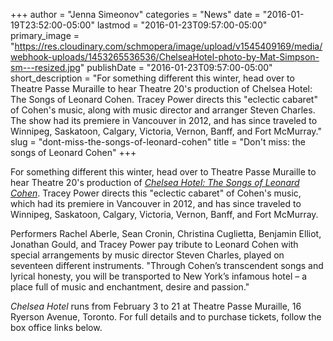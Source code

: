 +++
author = "Jenna Simeonov"
categories = "News"
date = "2016-01-19T23:52:00-05:00"
lastmod = "2016-01-23T09:57:00-05:00"
primary_image = "https://res.cloudinary.com/schmopera/image/upload/v1545409169/media/webhook-uploads/1453265536536/ChelseaHotel-photo-by-Mat-Simpson-sm---resized.jpg"
publishDate = "2016-01-23T09:57:00-05:00"
short_description = "For something different this winter, head over to Theatre Passe Muraille to hear Theatre 20&#039;s production of Chelsea Hotel: The Songs of Leonard Cohen. Tracey Power directs this &quot;eclectic cabaret&quot; of Cohen&#039;s music, along with music director and arranger Steven Charles. The show had its premiere in Vancouver in 2012, and has since traveled to Winnipeg, Saskatoon, Calgary, Victoria, Vernon, Banff, and Fort McMurray."
slug = "dont-miss-the-songs-of-leonard-cohen"
title = "Don&#039;t miss: the songs of Leonard Cohen"
+++

For something different this winter, head over to Theatre Passe Muraille to hear Theatre 20's production of [*Chelsea Hotel: The Songs of Leonard Cohen*](http://www.theatre20.com/#!chelsea-hotel/cyyd). Tracey Power directs this "eclectic cabaret" of Cohen's music, which had its premiere in Vancouver in 2012, and has since traveled to Winnipeg, Saskatoon, Calgary, Victoria, Vernon, Banff, and Fort McMurray.

Performers Rachel Aberle, Sean Cronin, Christina Cuglietta, Benjamin Elliot, Jonathan Gould, and Tracey Power pay tribute to Leonard Cohen with special arrangements by music director Steven Charles, played on seventeen different instruments. "Through Cohen’s transcendent songs and lyrical honesty, you will be transported to New York’s infamous hotel – a place full of music and enchantment, desire and passion."

*Chelsea Hotel* runs from February 3 to 21 at Theatre Passe Muraille, 16 Ryerson Avenue, Toronto. For full details and to purchase tickets, follow the box office links below.
